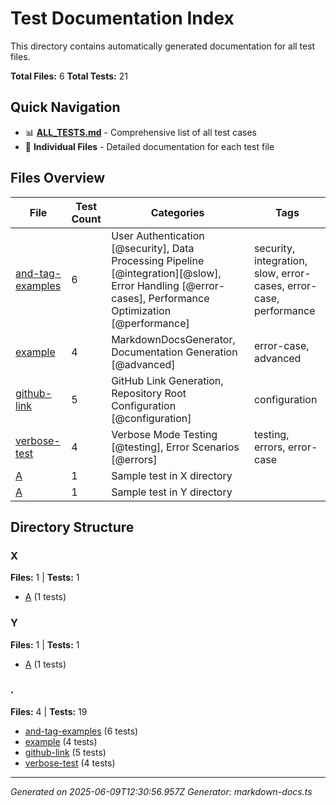 # Test Documentation Index

This directory contains automatically generated documentation for all test files.

**Total Files:** 6
**Total Tests:** 21

## Quick Navigation

- 📊 **[ALL_TESTS.md](ALL_TESTS.md)** - Comprehensive list of all test cases
- 📁 **Individual Files** - Detailed documentation for each test file

## Files Overview

| File | Test Count | Categories | Tags |
|------|------------|------------|------|
| [and-tag-examples](and-tag-examples.md) | 6 | User Authentication [@security], Data Processing Pipeline [@integration][@slow], Error Handling [@error-cases], Performance Optimization [@performance] | security, integration, slow, error-cases, error-case, performance |
| [example](example.md) | 4 | MarkdownDocsGenerator, Documentation Generation [@advanced] | error-case, advanced |
| [github-link](github-link.md) | 5 | GitHub Link Generation, Repository Root Configuration [@configuration] | configuration |
| [verbose-test](verbose-test.md) | 4 | Verbose Mode Testing [@testing], Error Scenarios [@errors] | testing, errors, error-case |
| [A](X/A.md) | 1 | Sample test in X directory |  |
| [A](Y/A.md) | 1 | Sample test in Y directory |  |

## Directory Structure

### X

**Files:** 1 | **Tests:** 1

- [A](X/A.md) (1 tests)

### Y

**Files:** 1 | **Tests:** 1

- [A](Y/A.md) (1 tests)

### .

**Files:** 4 | **Tests:** 19

- [and-tag-examples](and-tag-examples.md) (6 tests)
- [example](example.md) (4 tests)
- [github-link](github-link.md) (5 tests)
- [verbose-test](verbose-test.md) (4 tests)


---
*Generated on 2025-06-09T12:30:56.957Z*
*Generator: markdown-docs.ts*

